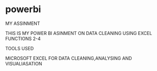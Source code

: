 # powerbi

MY ASSINMENT

THIS IS MY POWER BI ASINMENT ON DATA CLEANING USING EXCEL FUNCTIONS 2-4

TOOLS USED

MICROSOFT EXCEL FOR DATA CLEANING,ANALYSING AND VISUALIASATION
